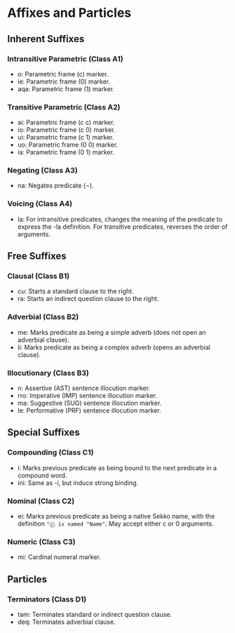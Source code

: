 # Affixes and Particles
## Inherent Suffixes
### Intransitive Parametric (Class A1)
- o: Parametric frame (c) marker.
- ie: Parametric frame (0) marker.
- aqa: Parametric frame (1) marker.
### Transitive Parametric (Class A2)
- ai: Parametric frame (c c) marker.
- io: Parametric frame (c 0) marker.
- ui: Parametric frame (c 1) marker.
- uo: Parametric frame (0 0) marker.
- ia: Parametric frame (0 1) marker.
### Negating (Class A3)
- na: Negates predicate (¬).
### Voicing (Class A4)
- la: For intransitive predicates, changes the meaning of the predicate to express the -la definition. For transitive predicates, reverses the order of arguments.
## Free Suffixes
### Clausal (Class B1)
- cu: Starts a standard clause to the right.
- ra: Starts an indirect question clause to the right.
### Adverbial (Class B2)
- me: Marks predicate as being a simple adverb (does not open an adverbial clause).
- li: Marks predicate as being a complex adverb (opens an adverbial clause).
### Illocutionary (Class B3)
- n: Assertive (AST) sentence illocution marker.
- rro: Imperative (IMP) sentence illocution marker.
- ma: Suggestive (SUG) sentence illocution marker.
- le: Performative (PRF) sentence illocution marker.
## Special Suffixes
### Compounding (Class C1)
- i: Marks previous predicate as being bound to the next predicate in a compound word.
- ini: Same as -i, but induce strong binding.
### Nominal (Class C2)
- ei: Marks previous predicate as being a native Sekko name, with the definition `"Ⓛ is named "Name"`. May accept either c or 0 arguments.
### Numeric (Class C3)
- mi: Cardinal numeral marker.
## Particles
### Terminators (Class D1)
- tam: Terminates standard or indirect question clause.
- deq: Terminates adverbial clause.